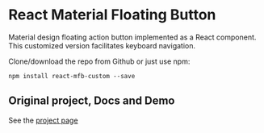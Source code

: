 # React Material Floating Button


Material design floating action button implemented as a React component. This customized version facilitates keyboard navigation.

Clone/download the repo from Github or just use npm:
```
npm install react-mfb-custom --save
```

## Original project, Docs and Demo
See the [project page](http://nobitagit.github.io/react-material-floating-button/)
